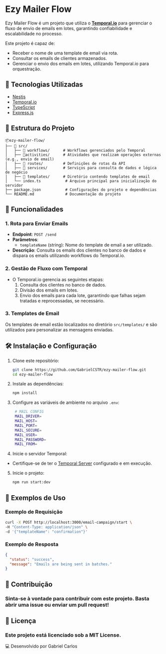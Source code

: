 # Ezy Mailer Flow

Ezy Mailer Flow é um projeto que utiliza o **[Temporal.io](https://temporal.io/)** para gerenciar o fluxo de envio de emails em lotes, garantindo confiabilidade e escalabilidade no processo.

Este projeto é capaz de:

- Receber o nome de uma template de email via rota.
- Consultar os emails de clientes armazenados.
- Gerenciar o envio dos emails em lotes, utilizando Temporal.io para orquestração.

## 🚀 Tecnologias Utilizadas

- [Nestjs](https://nestjs.com/)
- [Temporal.io](https://temporal.io/)
- [TypeScript](https://www.typescriptlang.org/)
- [Express.js](https://expressjs.com/)

## 📂 Estrutura do Projeto

```plaintext
📦ezy-mailer-flow/
├── 📂 src/
│   ├── 📂 workflows/      # Workflows gerenciados pelo Temporal
│   ├── 📂activities/      # Atividades que realizam operações externas (e.g., envio de email)
│   ├── 📂 routes/         # Definições de rotas da API
│   ├── 📂 services/       # Serviços para consulta de dados e lógica de negócio
│   ├── 📂 templates/      # Diretório contendo templates de email
│   └── index.ts           # Arquivo principal para inicialização do servidor
├── package.json           # Configurações do projeto e dependências
└── README.md              # Documentação do projeto
```

## 📌 Funcionalidades

### 1. Rota para Enviar Emails

- **Endpoint**: `POST /send`
- **Parâmetros**:
  - `templateName` (string): Nome do template de email a ser utilizado.
- **Descrição**: Consulta os emails dos clientes no banco de dados e dispara os emails utilizando workflows do Temporal.io.

### 2. Gestão de Fluxo com Temporal

- O Temporal.io gerencia as seguintes etapas:
  1. Consulta dos clientes no banco de dados.
  2. Divisão dos emails em lotes.
  3. Envio dos emails para cada lote, garantindo que falhas sejam tratadas e reprocessadas, se necessário.

### 3. Templates de Email

Os templates de email estão localizados no diretório `src/templates/` e são utilizados para personalizar as mensagens enviadas.

## 🛠️ Instalação e Configuração

1. Clone este repositório:

   ```bash
   git clone https://github.com/GabrielCSTR/ezy-mailer-flow.git
   cd ezy-mailer-flow
   ```

2. Instale as dependências:
   ```bash
   npm install
   ```
3. Configure as variáveis de ambiente no arquivo `.env`:
   ```bash
    # MAIL CONFIG
    MAIL_DRIVER=
    MAIL_HOST=
    MAIL_PORT=
    MAIL_SECURE=
    MAIL_USER=
    MAIL_PASSWORD=
    MAIL_FROM=
   ```
4. Inicie o servidor Temporal:

- Certifique-se de ter o [Temporal Server](https://github.com/temporalio/docker-compose) configurado e em execução.

5. Inicie o projeto:
   ```bash
   npm run start:dev
   ```

## 🧪 Exemplos de Uso

### Exemplo de Requisição

```bash
curl -X POST http://localhost:3000/email-campaign/start \
-H "Content-Type: application/json" \
-d '{"templateName": "confirmation"}'
```

### Exemplo de Resposta

```json
{
  "status": "success",
  "message": "Emails are being sent in batches."
}
```

## 🤝 Contribuição

### Sinta-se à vontade para contribuir com este projeto. Basta abrir uma issue ou enviar um pull request!

## 📄 Licença

### Este projeto está licenciado sob a MIT License.

💻 Desenvolvido por Gabriel Carlos
